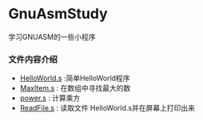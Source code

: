 # GnuAsmStudy
学习GNUASM的一些小程序

### 文件内容介绍
* [HelloWorld.s](HelloWorld.s)  :简单HelloWorld程序
* [MaxItem.s](MaxItem.s) : 在数组中寻找最大的数
* [power.s](power.s) : 计算乘方
* [ReadFile.s](ReadFile.s) : 读取文件 HelloWorld.s并在屏幕上打印出来
